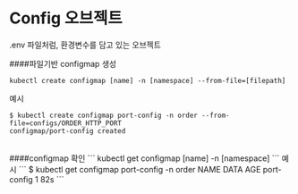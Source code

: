 # Config 오브젝트
.env 파일처럼, 환경변수를 담고 있는 오브젝트
<br>

####파일기반 configmap 생성
```
kubectl create configmap [name] -n [namespace] --from-file=[filepath]
```
예시
```
$ kubectl create configmap port-config -n order --from-file=configs/ORDER_HTTP_PORT
configmap/port-config created
```
<br>
####configmap 확인
```
kubectl get configmap [name] -n [namespace]
```
예시
```
$ kubectl get configmap port-config -n order
NAME          DATA   AGE
port-config   1      82s
```